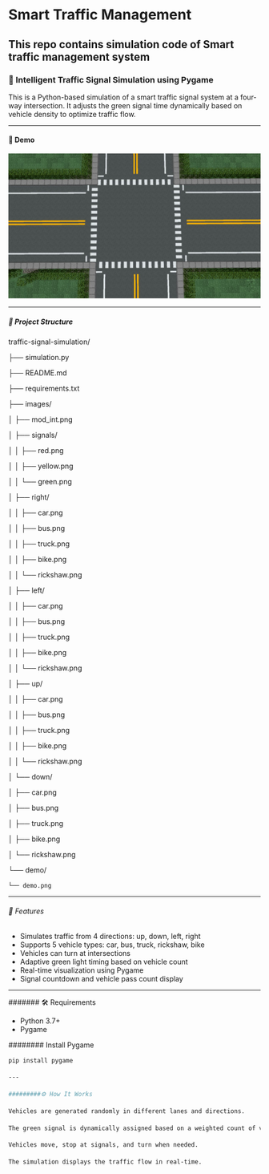 # Smart Traffic Management
## This repo contains simulation code of  Smart traffic management system

### 🚦 Intelligent Traffic Signal Simulation using Pygame

This is a Python-based simulation of a smart traffic signal system at a four-way intersection. It adjusts the green signal time dynamically based on vehicle density to optimize traffic flow.

---

#### 📸 Demo

![Simulation Screenshot](https://github.com/Akshitha0621/Smart-Traffic-management/blob/eca7da95b974a0598872a6f6a5275480888e7b6f/images/intersection.jpg) <!-- Add a screenshot if you have one -->

---

##### 📁 Project Structure
traffic-signal-simulation/

├── simulation.py
                               
├── README.md  

├── requirements.txt 

├── images/ 

│   ├── mod_int.png 

│   ├── signals/

│   │   ├── red.png

│   │   ├── yellow.png

│   │   └── green.png

│   ├── right/  

│   │   ├── car.png

│   │   ├── bus.png

│   │   ├── truck.png

│   │   ├── bike.png

│   │   └── rickshaw.png

│   ├── left/   

│   │   ├── car.png

│   │   ├── bus.png

│   │   ├── truck.png

│   │   ├── bike.png

│   │   └── rickshaw.png

│   ├── up/   

│   │   ├── car.png

│   │   ├── bus.png

│   │   ├── truck.png

│   │   ├── bike.png

│   │   └── rickshaw.png

│   └── down/    

│       ├── car.png

│       ├── bus.png

│       ├── truck.png

│       ├── bike.png

│       └── rickshaw.png

└── demo/

    └── demo.png     
   

---

###### 🚀 Features

- Simulates traffic from 4 directions: up, down, left, right
- Supports 5 vehicle types: car, bus, truck, rickshaw, bike
- Vehicles can turn at intersections
- Adaptive green light timing based on vehicle count
- Real-time visualization using Pygame
- Signal countdown and vehicle pass count display

---

####### 🛠️ Requirements

- Python 3.7+
- Pygame

######## Install Pygame

```bash
pip install pygame

---

#########⚙️ How It Works

Vehicles are generated randomly in different lanes and directions.

The green signal is dynamically assigned based on a weighted count of vehicle types.

Vehicles move, stop at signals, and turn when needed.

The simulation displays the traffic flow in real-time.
